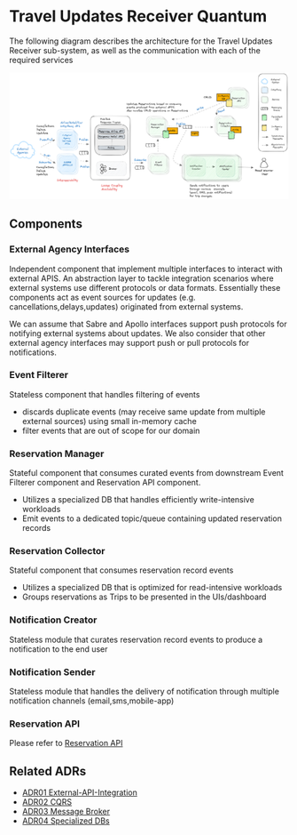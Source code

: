 # Travel Updates Receiver Quantum

The following diagram describes the architecture for the Travel Updates Receiver sub-system, as well as the communication with each of the required services
<p style="text-align:center">
<img width="1000" src="../assets/travel-update-receiver.png">
</p>

## Components

### External Agency Interfaces

Independent component that implement multiple interfaces to interact with external APIS.
An abstraction layer to tackle integration scenarios where external systems use different protocols or data formats.
Essentially these components act as event sources for updates (e.g. cancellations,delays,updates) originated from external systems.

We can assume that Sabre and Apollo interfaces support push protocols for notifying external systems about updates.
We also consider that other external agency interfaces may support push or pull protocols for notifications.

### Event Filterer

Stateless component that handles filtering of events
- discards duplicate events (may receive same update from multiple external sources) using small in-memory cache
- filter events that are out of scope for our domain

### Reservation Manager

Stateful component that consumes curated events from downstream Event Filterer component and Reservation API
component.
- Utilizes a specialized DB that handles efficiently write-intensive workloads
- Emit events to a dedicated topic/queue containing updated reservation records

### Reservation Collector

Stateful component that consumes reservation record events
- Utilizes a specialized DB that is optimized for read-intensive workloads
- Groups reservations as Trips to be presented in the UIs/dashboard

### Notification Creator

Stateless module that curates reservation record events to produce a notification to the end user

### Notification Sender

Stateless module that handles the delivery of notification through multiple notification channels
(email,sms,mobile-app)

### Reservation API
Please refer to [Reservation API](user_interaction_quantum.md#reservation-api)

## Related ADRs
- [ADR01 External-API-Integration](../adrs/external-api-integration.md)
- [ADR02 CQRS](../adrs/cqrs.md)
- [ADR03 Message Broker](../adrs/message-broker.md)
- [ADR04 Specialized DBs](../adrs/specialized-dbs.md)

